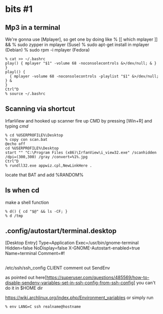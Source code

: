 bits #1
=======

## Mp3 in a terminal

We're gonna use [Mplayer], so get
one by doing like
    % [[ which mplayer ]] && 
    % sudo zypper in mplayer (Suse)
    % sudo apt-get install in mplayer (Debian)
    % sudo rpm -i mplayer (Fedora)

    % cat >> ~/.bashrc
    play() { mplayer "$1" -volume 68 -noconsolecontrols &>/dev/null; & }
    }
    playl() {
      { mplayer -volume 68 -noconsolecontrols -playlist "$1" &>/dev/null; } &
    }
    Ctrl^D
    % source ~/.bashrc


## Scanning via shortcut

IrfanView and hooked up scanner
fire up CMD by pressing [Win+R]
and typing *cmd*

    % cd %USERPROFILE%\Desktop 
    % copy con scan.bat
    @echo off
    cd %USERPROFILE%\Desktop
    start "" "C:\Program Files (x86)\IrfanView\i_view32.exe" /scanhidden /dpi=(300,300) /gray /convert=%1%.jpg
    Ctrl^D
    % rundll32.exe appwiz.cpl,NewLinkHere .

locate that BAT and add %RANDOM%

## ls when cd

make a shell function

    % d() { cd "$@" && ls -CF; }
    % d /tmp

## .config/autostart/terminal.desktop

[Desktop Entry]
Type=Application
Exec=/usr/bin/gnome-terminal
Hidden=false
NoDisplay=false
X-GNOME-Autostart-enabled=true
Name=terminal
Comment=#!

##

/etc/ssh/ssh_config
CLIENT
comment out SendEnv

as pointed out here[https://superuser.com/questions/485569/how-to-disable-sendenv-variables-set-in-ssh-config-from-ssh-config]
you can't do it in $HOME dir

https://wiki.archlinux.org/index.php/Environment_variables
or simply run 

    % env LANG=C ssh realname@hostname

